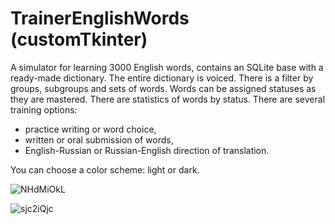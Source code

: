 # TrainerEnglishWords (customTkinter)

A simulator for learning 3000 English words, contains an SQLite base with a ready-made dictionary.
The entire dictionary is voiced.
There is a filter by groups, subgroups and sets of words.
Words can be assigned statuses as they are mastered. There are statistics of words by status.
There are several training options:
- practice writing or word choice,
- written or oral submission of words,
- English-Russian or Russian-English direction of translation.

You can choose a color scheme: light or dark.

![NHdMiOkL](https://user-images.githubusercontent.com/99164769/230581084-1952e20e-96ea-43db-a8d2-7c82dd6d51e5.jpg)

![sjc2iQjc](https://user-images.githubusercontent.com/99164769/230581126-e241d432-a8eb-4898-86c5-88acaac755bf.jpg)

